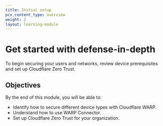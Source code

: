 ```yaml
---
title: Initial setup
pcx_content_type: overview
weight: 2
layout: learning-module
---
```


# Get started with defense-in-depth

To begin securing your users and networks, review device prerequisites and set up Cloudflare Zero Trust.

## Objectives

By the end of this module, you will be able to:

- Identify how to secure different device types with Cloudflare WARP.
- Understand how to use WARP Connector.
- Set up Cloudflare Zero Trust for your organization.
